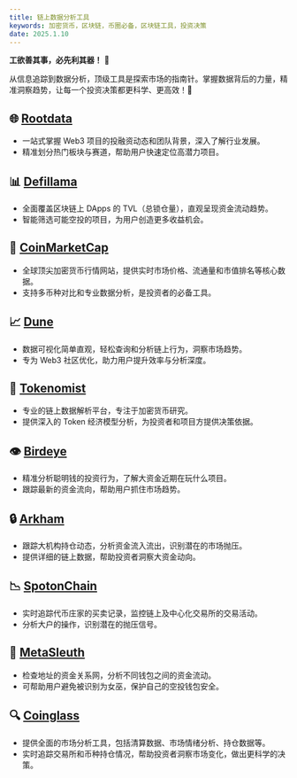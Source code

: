```yaml
---
title: 链上数据分析工具
keywords: 加密货币，区块链，币圈必备，区块链工具，投资决策
date: 2025.1.10
---
```

**工欲善其事，必先利其器！** 🔧

从信息追踪到数据分析，顶级工具是探索市场的指南针。掌握数据背后的力量，精准洞察趋势，让每一个投资决策都更科学、更高效！🚀
## 🌐 [Rootdata](https://www.rootdata.com/zh)

- 一站式掌握 Web3 项目的投融资动态和团队背景，深入了解行业发展。
- 精准划分热门板块与赛道，帮助用户快速定位高潜力项目。
## 📊 [Defillama](https://defillama.com/)

- 全面覆盖区块链上 DApps 的 TVL（总锁仓量），直观呈现资金流动趋势。
- 智能筛选可能空投的项目，为用户创造更多收益机会。
## 💎 [CoinMarketCap](https://coinmarketcap.com/zh/currencies/usd-coin/)

- 全球顶尖加密货币行情网站，提供实时市场价格、流通量和市值排名等核心数据。
- 支持多币种对比和专业数据分析，是投资者的必备工具。
## 📈 [Dune](https://dune.com/lifewillbeokay/polymarket-clob-stats)

- 数据可视化简单直观，轻松查询和分析链上行为，洞察市场趋势。
- 专为 Web3 社区优化，助力用户提升效率与分析深度。
## 🧠 [Tokenomist](https://tokenomist.ai/)

- 专业的链上数据解析平台，专注于加密货币研究。
- 提供深入的 Token 经济模型分析，为投资者和项目方提供决策依据。
## 👁 [Birdeye](https://birdeye.so/)

- 精准分析聪明钱的投资行为，了解大资金近期在玩什么项目。
- 跟踪最新的资金流向，帮助用户抓住市场趋势。
## 🔒 [Arkham](https://platform.arkhamintelligence.com/)

- 跟踪大机构持仓动态，分析资金流入流出，识别潜在的市场抛压。
- 提供详细的链上数据，帮助投资者洞察大资金动向。
## 📉 [SpotonChain](https://platform.spotonchain.com/)

- 实时追踪代币庄家的买卖记录，监控链上及中心化交易所的交易活动。
- 分析大户的操作，识别潜在的抛压信号。
## 🔗 [MetaSleuth](https://metasleuth.io/)

- 检查地址的资金关系网，分析不同钱包之间的资金流动。
- 可帮助用户避免被识别为女巫，保护自己的空投钱包安全。
## 🔍 [Coinglass](https://www.coinglass.com/)

- 提供全面的市场分析工具，包括清算数据、市场情绪分析、持仓数据等。
- 实时追踪交易所和币种持仓情况，帮助投资者洞察市场变化，做出更科学的决策。
